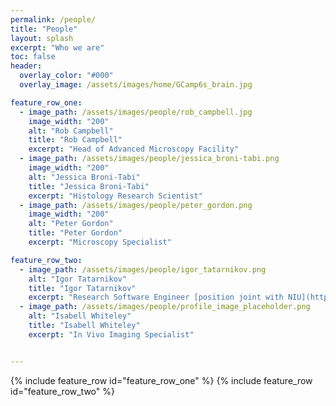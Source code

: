 ```yaml
---
permalink: /people/
title: "People"
layout: splash
excerpt: "Who we are"
toc: false
header:
  overlay_color: "#000"
  overlay_image: /assets/images/home/GCamp6s_brain.jpg

feature_row_one:
  - image_path: /assets/images/people/rob_campbell.jpg
    image_width: "200"
    alt: "Rob Campbell"
    title: "Rob Campbell"
    excerpt: "Head of Advanced Microscopy Facility"
  - image_path: /assets/images/people/jessica_broni-tabi.png
    image_width: "200"
    alt: "Jessica Broni-Tabi"
    title: "Jessica Broni-Tabi"
    excerpt: "Histology Research Scientist"
  - image_path: /assets/images/people/peter_gordon.png
    image_width: "200"
    alt: "Peter Gordon"
    title: "Peter Gordon"
    excerpt: "Microscopy Specialist"

feature_row_two:
  - image_path: /assets/images/people/igor_tatarnikov.png 
    alt: "Igor Tatarnikov"
    title: "Igor Tatarnikov"
    excerpt: "Research Software Engineer [position joint with NIU](https://neuroinformatics.dev/)"
  - image_path: /assets/images/people/profile_image_placeholder.png 
    alt: "Isabell Whiteley"
    title: "Isabell Whiteley"
    excerpt: "In Vivo Imaging Specialist"


---
```


{% include feature_row id="feature_row_one"  %}
{% include feature_row id="feature_row_two"  %}
